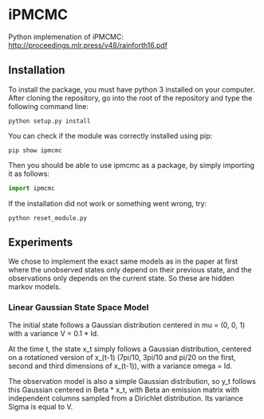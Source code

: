 # iPMCMC

Python implemenation of iPMCMC: http://proceedings.mlr.press/v48/rainforth16.pdf

## Installation

To install the package, you must have python 3 installed on your computer. After cloning the repository, go into the root of the repository and type the following command line:

```
python setup.py install 
```
You can check if the module was correctly installed using pip:

```
pip show ipmcmc
```

Then you should be able to use ipmcmc as a package, by simply importing it as follows:

```python
import ipmcmc   
```

 
If the installation did not work or something went wrong, try:

```
python reset_module.py
```

## Experiments

We chose to implement the exact same models as in the paper at first
where the unobserved states only depend on their previous state, and the observations only depends on the current state. So these are hidden markov models.

### Linear Gaussian State Space Model

The initial state follows a Gaussian distribution centered in mu = (0, 0, 1) with a variance V = 0.1 * Id.

At the time t, the state x_t simply follows a Gaussian distribution, centered on a rotationed version of x_(t-1) (7pi/10, 3pi/10 and pi/20 on the first, second and third dimensions of x_(t-1)), with a variance omega = Id.

The observation model is also a simple Gaussian distribution, so y_t follows this Gaussian centered in Beta * x_t, with Beta an emission matrix with independent columns sampled from a Dirichlet distribution. Its variance Sigma is equal to V.
